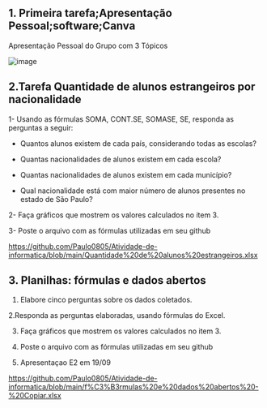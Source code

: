 ## 1. Primeira tarefa;Apresentação Pessoal;software;Canva

Apresentação Pessoal do Grupo com 3 Tópicos



![image](https://github.com/user-attachments/assets/81ae6cef-f264-41b4-857e-1b4638be7b36)


## 2.Tarefa Quantidade de alunos estrangeiros por nacionalidade

1- Usando as fórmulas  SOMA, CONT.SE, SOMASE, SE, responda as perguntas a seguir:

+ Quantos alunos existem de cada país, considerando todas as escolas? 

+ Quantas nacionalidades de alunos existem em cada escola?

+ Quantas nacionalidades de alunos existem em cada município?

+ Qual nacionalidade está com maior número de alunos presentes no estado de São Paulo?

2- Faça  gráficos que mostrem os valores calculados no item 3.

3- Poste o arquivo com as fórmulas utilizadas em seu github


https://github.com/Paulo0805/Atividade-de-informatica/blob/main/Quantidade%20de%20alunos%20estrangeiros.xlsx


## 3. Planilhas: fórmulas e dados abertos

1. Elabore  cinco perguntas sobre os dados coletados.

2.Responda as perguntas elaboradas, usando fórmulas do Excel.

3. Faça  gráficos que mostrem os valores calculados no item 3.

4.  Poste o arquivo com as fórmulas utilizadas em seu github

5. Apresentaçao E2 em 19/09


https://github.com/Paulo0805/Atividade-de-informatica/blob/main/f%C3%B3rmulas%20e%20dados%20abertos%20-%20Copiar.xlsx

